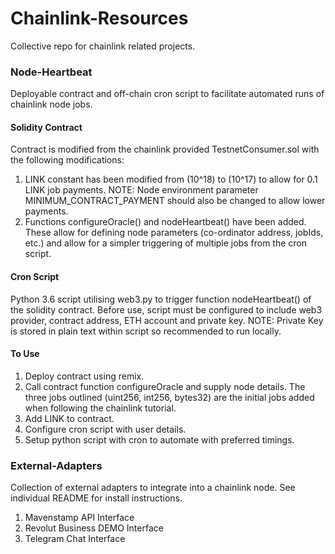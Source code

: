 # Chainlink-Resources
Collective repo for chainlink related projects.

### Node-Heartbeat
Deployable contract and off-chain cron script to facilitate automated runs of chainlink node jobs. 

#### Solidity Contract
Contract is modified from the chainlink provided TestnetConsumer.sol with the following modifications:
  1. LINK constant has been modified from (10^18) to (10^17) to allow for 0.1 LINK job payments. NOTE: Node environment parameter MINIMUM_CONTRACT_PAYMENT should also be changed to allow lower payments.
  2. Functions configureOracle() and nodeHeartbeat() have been added. These allow for defining node parameters (co-ordinator address, jobIds, etc.) and allow for a simpler triggering of multiple jobs from the cron script.
  
 #### Cron Script
 Python 3.6 script utilising web3.py to trigger function nodeHeartbeat() of the solidity contract. Before use, script must be configured to include web3 provider, contract address, ETH account and private key. NOTE: Private Key is stored in plain text within script so recommended to run locally.
 
 #### To Use
 1. Deploy contract using remix.
 2. Call contract function configureOracle and supply node details. The three jobs outlined (uint256, int256, bytes32) are the initial jobs added when following the chainlink tutorial.
 3. Add LINK to contract.
 4. Configure cron script with user details.
 5. Setup python script with cron to automate with preferred timings.
 

### External-Adapters
Collection of external adapters to integrate into a chainlink node. See individual README for install instructions.

 1. Mavenstamp API Interface
 2. Revolut Business DEMO Interface
 3. Telegram Chat Interface